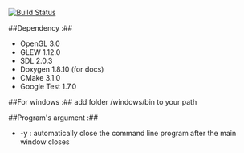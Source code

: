 [![Build Status](https://travis-ci.org/bysreg/anjing.svg?branch=master)](https://travis-ci.org/bysreg/anjing)

##Dependency :##
- OpenGL 3.0 
- GLEW 1.12.0
- SDL 2.0.3
- Doxygen 1.8.10 (for docs)
- CMake 3.1.0
- Google Test 1.7.0

##For windows :##
add folder /windows/bin to your path

##Program's argument :##
- -y : automatically close the command line program after the main window closes
